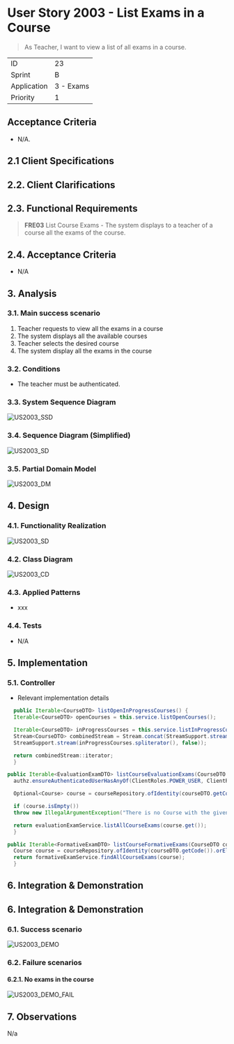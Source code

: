 # User Story 2003 - List Exams in a Course

> As Teacher, I want to view a list of all exams in a course.

|             |           |
| ----------- | --------- |
| ID          | 23        |
| Sprint      | B         |
| Application | 3 - Exams |
| Priority    | 1         |

## Acceptance Criteria

- N/A.

## 2.1 Client Specifications



## 2.2. Client Clarifications



## 2.3. Functional Requirements

> **FRE03** List Course Exams - The system displays to a teacher of a course all the exams of the course.

## 2.4. Acceptance Criteria

- N/A

## 3. Analysis

### 3.1. Main success scenario

1. Teacher requests to view all the exams in a course
2. The system displays all the available courses
3. Teacher selects the desired course
4. The system display all the exams in the course


### 3.2. Conditions

- The teacher must be authenticated.

### 3.3. System Sequence Diagram

![US2003_SSD](out/US2003_SSD.svg)

### 3.4. Sequence Diagram (Simplified)

![US2003_SD](out/US2003_SD.svg)

### 3.5. Partial Domain Model

![US2003_DM](out/US2003_DM.svg)

## 4. Design

### 4.1. Functionality Realization

![US2003_SD](out/US2003_SD.svg)

### 4.2. Class Diagram

![US2003_CD](out/US2003_CD.svg)

### 4.3. Applied Patterns

- xxx

### 4.4. Tests

- N/A

## 5. Implementation

### 5.1. Controller

- Relevant implementation details

```java
  public Iterable<CourseDTO> listOpenInProgressCourses() {
  Iterable<CourseDTO> openCourses = this.service.listOpenCourses();

  Iterable<CourseDTO> inProgressCourses = this.service.listInProgressCourses();
  Stream<CourseDTO> combinedStream = Stream.concat(StreamSupport.stream(openCourses.spliterator(), false),
  StreamSupport.stream(inProgressCourses.spliterator(), false));

  return combinedStream::iterator;
  }

public Iterable<EvaluationExamDTO> listCourseEvaluationExams(CourseDTO courseDTO) {
  authz.ensureAuthenticatedUserHasAnyOf(ClientRoles.POWER_USER, ClientRoles.TEACHER, ClientRoles.MANAGER);

  Optional<Course> course = courseRepository.ofIdentity(courseDTO.getCode());

  if (course.isEmpty())
  throw new IllegalArgumentException("There is no Course with the given code");

  return evaluationExamService.listAllCourseExams(course.get());
  }

public Iterable<FormativeExamDTO> listCourseFormativeExams(CourseDTO courseDTO) {
  Course course = courseRepository.ofIdentity(courseDTO.getCode()).orElseThrow();
  return formativeExamService.findAllCourseExams(course);
  }
```

## 6. Integration & Demonstration

## 6. Integration & Demonstration

### 6.1. Success scenario

![US2003_DEMO](US2003_DEMO.png)

### 6.2. Failure scenarios

#### 6.2.1. No exams in the course

![US2003_DEMO_FAIL](US2003_DEMO_FAIL.png)


## 7. Observations

N/a
